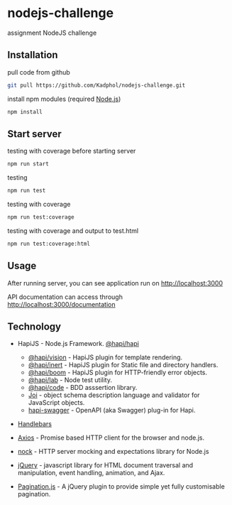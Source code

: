 # nodejs-challenge

assignment NodeJS challenge

## Installation

pull code from github

```bash
git pull https://github.com/Kadphol/nodejs-challenge.git
```

install npm modules (required [Node.js](https://nodejs.org/))

```bash
npm install
```

## Start server

testing with coverage before starting server

```bash
npm run start
```

testing

``` bash
npm run test
```

testing with coverage

```bash
npm run test:coverage
```

testing with coverage and output to test.html

```bash
npm run test:coverage:html
```

## Usage

After running server, you can see application run on [http://localhost:3000](http://localhost:3000)

API documentation can access through [http://localhost:3000/documentation](http://localhost:3000/documentation)

## Technology

* HapiJS - Node.js Framework. [@hapi/hapi](https://hapi.dev)
  * [@hapi/vision](https://hapi.dev/module/vision/) - HapiJS plugin for template rendering. 
  * [@hapi/inert](https://hapi.dev/module/inert/) - HapiJS plugin for Static file and directory handlers.
  * [@hapi/boom](https://hapi.dev/module/boom/) - HapiJS plugin for HTTP-friendly error objects.
  * [@hapi/lab](https://hapi.dev/module/lab/) - Node test utility.
  * [@hapi/code](https://hapi.dev/module/code/) - BDD asssertion library.
  * [Joi](https://www.npmjs.com/package/joi) - object schema description language and validator for JavaScript objects.
  * [hapi-swagger](https://www.npmjs.com/package/hapi-swagger) - OpenAPI (aka Swagger) plug-in for Hapi.

* [Handlebars](https://handlebarsjs.com)

* [Axios](https://github.com/axios/axios) - Promise based HTTP client for the browser and node.js.

* [nock](https://github.com/nock/nock) - HTTP server mocking and expectations library for Node.js

* [jQuery](https://jquery.com) - javascript library for HTML document traversal and manipulation, event handling, animation, and Ajax.

* [Pagination.js](https://pagination.js.org) - A jQuery plugin to provide simple yet fully customisable pagination.
